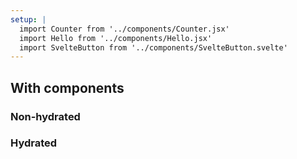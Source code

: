 ```yaml
---
setup: |
  import Counter from '../components/Counter.jsx'
  import Hello from '../components/Hello.jsx'
  import SvelteButton from '../components/SvelteButton.svelte'
---
```


## With components

### Non-hydrated

<Hello name="Wromo Naut" />

### Hydrated

<Counter client:load />
<SvelteButton client:load />
